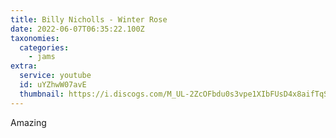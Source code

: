 ```yaml
---
title: Billy Nicholls - Winter Rose
date: 2022-06-07T06:35:22.100Z
taxonomies:
  categories:
    - jams
extra:
  service: youtube
  id: uYZhwW07avE
  thumbnail: https://i.discogs.com/M_UL-2ZcOFbdu0s3vpe1XIbFUsD4x8aifTqSbrRmhWA/rs:fit/g:sm/q:90/h:500/w:500/czM6Ly9kaXNjb2dz/LWRhdGFiYXNlLWlt/YWdlcy9SLTQ4ODQx/ODUtMTM3ODQxNzIy/Mi0xNzY1LmpwZWc.jpeg
---
```


Amazing
